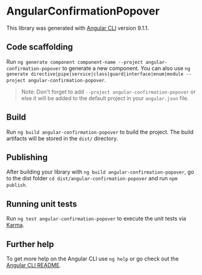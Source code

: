 # AngularConfirmationPopover

This library was generated with [Angular CLI](https://github.com/angular/angular-cli) version 9.1.1.

## Code scaffolding

Run `ng generate component component-name --project angular-confirmation-popover` to generate a new component. You can also use `ng generate directive|pipe|service|class|guard|interface|enum|module --project angular-confirmation-popover`.

> Note: Don't forget to add `--project angular-confirmation-popover` or else it will be added to the default project in your `angular.json` file.

## Build

Run `ng build angular-confirmation-popover` to build the project. The build artifacts will be stored in the `dist/` directory.

## Publishing

After building your library with `ng build angular-confirmation-popover`, go to the dist folder `cd dist/angular-confirmation-popover` and run `npm publish`.

## Running unit tests

Run `ng test angular-confirmation-popover` to execute the unit tests via [Karma](https://karma-runner.github.io).

## Further help

To get more help on the Angular CLI use `ng help` or go check out the [Angular CLI README](https://github.com/angular/angular-cli/blob/master/README.md).

